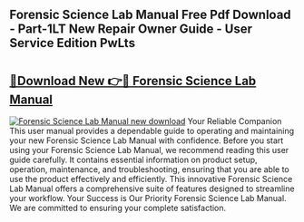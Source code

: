 ## Forensic Science Lab Manual Free Pdf Download - Part-1LT New Repair Owner Guide - User Service Edition PwLts

# <h2><a href="http://bc82495.oget.top/?id=Forensic+Science+Lab+Manual">🔗Download New 👉🔴 Forensic Science Lab Manual</a></h2>

[![Forensic Science Lab Manual new download](https://i.imgur.com/5g1atiW.png)](http://bc82495.oget.top/?id=Forensic+Science+Lab+Manual)
Your Reliable Companion This user manual provides a dependable guide to operating and maintaining your new Forensic Science Lab Manual with confidence. Before you start using your Forensic Science Lab Manual, we recommend reading this user guide carefully. It contains essential information on product setup, operation, maintenance, and troubleshooting, ensuring that you are able to use the product effectively and efficiently. This innovative Forensic Science Lab Manual offers a comprehensive suite of features designed to streamline your workflow. Your Success is Our Priority Forensic Science Lab Manual. We are committed to ensuring your complete satisfaction.
